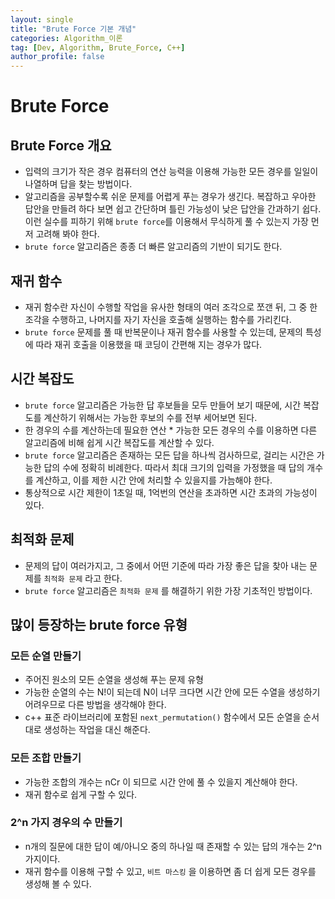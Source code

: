```yaml
---
layout: single
title: "Brute Force 기본 개념"
categories: Algorithm_이론
tag: [Dev, Algorithm, Brute_Force, C++]
author_profile: false
---
```


# Brute Force

## Brute Force 개요

- 입력의 크기가 작은 경우 컴퓨터의 연산 능력을 이용해 가능한 모든 경우를 일일이 나열하며 답을 찾는 방법이다.
- 알고리즘을 공부할수록 쉬운 문제를 어렵게 푸는 경우가 생긴다. 복잡하고 우아한 답안을 만들려 하다 보면 쉽고 간단하며 틀린 가능성이 낮은 답안을 간과하기 쉽다. 이런 실수를 피하기 위해 `brute force`를 이용해서  무식하게 풀 수 있는지 가장 먼저 고려해 봐야 한다.
- `brute force` 알고리즘은 종종 더 빠른 알고리즘의 기반이 되기도 한다.

## 재귀 함수

- 재귀 함수란 자신이 수행할 작업을 유사한 형태의 여러 조각으로 쪼갠 뒤, 그 중 한 조각을 수행하고, 나머지를 자기 자신을 호출해 실행하는 함수를 가리킨다.
- `brute force` 문제를 풀 때 반복문이나 재귀 함수를 사용할 수 있는데, 문제의 특성에 따라 재귀 호출을 이용했을 때 코딩이 간편해 지는 경우가 많다.

## 시간 복잡도

- `brute force` 알고리즘은 가능한 답 후보들을 모두 만들어 보기 때문에, 시간 복잡도를 계산하기 위해서는 가능한 후보의 수를 전부 세어보면 된다.
- 한 경우의 수를 계산하는데 필요한 연산 * 가능한 모든 경우의 수를 이용하면 다른 알고리즘에 비해 쉽게 시간 복잡도를 계산할 수 있다.
- `brute force` 알고리즘은 존재하는 모든 답을 하나씩 검사하므로, 걸리는 시간은 가능한 답의 수에 정확히 비례한다. 따라서 최대 크기의 입력을 가정했을 때 답의 개수를 계산하고, 이를 제한 시간 안에 처리할 수 있을지를 가늠해야 한다.
- 통상적으로 시간 제한이 1초일 때, 1억번의 연산을 초과하면 시간 초과의 가능성이 있다.

## 최적화 문제

- 문제의 답이 여러가지고, 그 중에서 어떤 기준에 따라 가장 좋은 답을 찾아 내는 문제를 `최적화 문제` 라고 한다.
- `brute force` 알고리즘은 `최적화 문제` 를 해결하기 위한 가장 기초적인 방법이다.

## 많이 등장하는 brute force 유형

### 모든 순열 만들기

- 주어진 원소의 모든 순열을 생성해 푸는 문제 유형
- 가능한 순열의 수는 N!이 되는데 N이 너무 크다면 시간 안에 모든 수열을 생성하기 어려우므로 다른 방법을 생각해야 한다.
- c++ 표준 라이브러리에 포함된 `next_permutation()` 함수에서 모든 순열을 순서대로 생성하는 작업을 대신 해준다.

### 모든 조합 만들기

- 가능한 조합의 개수는 nCr 이 되므로 시간 안에 풀 수 있을지 계산해야 한다.
- 재귀 함수로 쉽게 구할 수 있다.

### 2^n 가지 경우의 수 만들기

- n개의 질문에 대한 답이 예/아니오 중의 하나일 때 존재할 수 있는 답의 개수는 2^n 가지이다.
- 재귀 함수를 이용해 구할 수 있고, `비트 마스킹` 을 이용하면 좀 더 쉽게 모든 경우를 생성해 볼 수 있다.